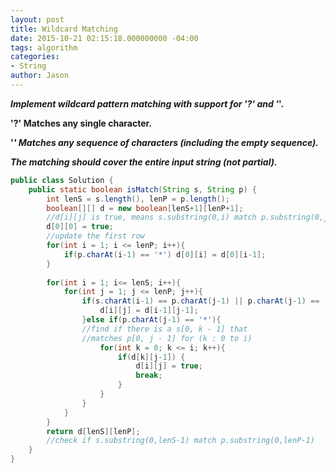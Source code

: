 ```yaml
---
layout: post
title: Wildcard Matching
date: 2015-10-21 02:15:18.000000000 -04:00
tags: algorithm
categories:
- String
author: Jason
---
```

<p><strong><em>Implement wildcard pattern matching with support for '?' and '</em>'.</p>

'?' Matches any single character.</p>
'<em>' Matches any sequence of characters (including the empty sequence).</p>
The matching should cover the entire input string (not partial).</em></strong></p>

``` java
public class Solution {
    public static boolean isMatch(String s, String p) {
        int lenS = s.length(), lenP = p.length();
        boolean[][] d = new boolean[lenS+1][lenP+1];
        //d[i][j] is true, means s.substring(0,i) match p.substring(0,j)
        d[0][0] = true;
        //update the first row
        for(int i = 1; i <= lenP; i++){
            if(p.charAt(i-1) == '*') d[0][i] = d[0][i-1];
        }
        
        for(int i = 1; i<= lenS; i++){
            for(int j = 1; j <= lenP; j++){
                if(s.charAt(i-1) == p.charAt(j-1) || p.charAt(j-1) == '?'){
                    d[i][j] = d[i-1][j-1];
                }else if(p.charAt(j-1) == '*'){
                //find if there is a s[0, k - 1] that 
                //matches p[0, j - 1] for (k : 0 to i)
                    for(int k = 0; k <= i; k++){
                        if(d[k][j-1]) {
                            d[i][j] = true;
                            break;
                        }
                    }
                }
            }
        }
        return d[lenS][lenP];
        //check if s.substring(0,lenS-1) match p.substring(0,lenP-1)
    }
}
```
